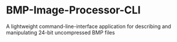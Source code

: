 # BMP-Image-Processor-CLI
A lightweight command-line-interface application for describing and manipulating 24-bit uncompressed BMP files
